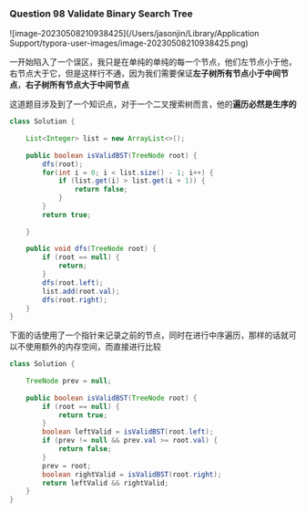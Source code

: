 ### Question 98 Validate Binary Search Tree

![image-20230508210938425](/Users/jasonjin/Library/Application Support/typora-user-images/image-20230508210938425.png)

一开始陷入了一个误区，我只是在单纯的单纯的每一个节点，他们左节点小于他，右节点大于它，但是这样行不通，因为我们需要保证**左子树所有节点小于中间节点**，**右子树所有节点大于中间节点**



这道题目涉及到了一个知识点，对于一个二叉搜索树而言，他的**遍历必然是生序的**

```java
class Solution {
    
    List<Integer> list = new ArrayList<>();
    
    public boolean isValidBST(TreeNode root) {
        dfs(root);
        for(int i = 0; i < list.size() - 1; i++) {
            if (list.get(i) > list.get(i + 1)) {
                return false;
            }
        }
        return true;
        
    }
    
    public void dfs(TreeNode root) {
        if (root == null) {
            return;
        }
        dfs(root.left);
        list.add(root.val);
        dfs(root.right);
    }
}
```

下面的话使用了一个指针来记录之前的节点，同时在进行中序遍历，那样的话就可以不使用额外的内存空间，而直接进行比较



~~~java
class Solution {
    
    TreeNode prev = null;
    
    public boolean isValidBST(TreeNode root) {
        if (root == null) {
            return true;
        }
        boolean leftValid = isValidBST(root.left);
        if (prev != null && prev.val >= root.val) {
            return false;
        }
        prev = root;
        boolean rightValid = isValidBST(root.right);
        return leftValid && rightValid;
    }
}
~~~

